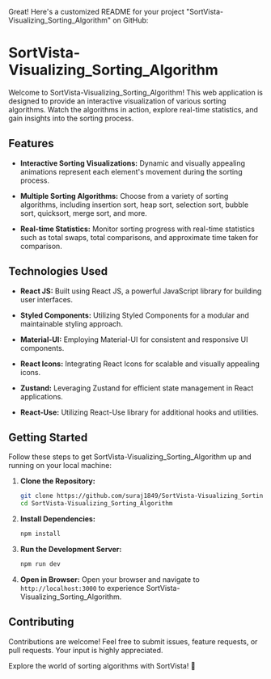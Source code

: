 Great! Here's a customized README for your project "SortVista-Visualizing_Sorting_Algorithm" on GitHub:

# SortVista-Visualizing_Sorting_Algorithm

Welcome to SortVista-Visualizing_Sorting_Algorithm! This web application is designed to provide an interactive visualization of various sorting algorithms. Watch the algorithms in action, explore real-time statistics, and gain insights into the sorting process.

## Features

- **Interactive Sorting Visualizations:** Dynamic and visually appealing animations represent each element's movement during the sorting process.

- **Multiple Sorting Algorithms:** Choose from a variety of sorting algorithms, including insertion sort, heap sort, selection sort, bubble sort, quicksort, merge sort, and more.

- **Real-time Statistics:** Monitor sorting progress with real-time statistics such as total swaps, total comparisons, and approximate time taken for comparison.

## Technologies Used

- **React JS:** Built using React JS, a powerful JavaScript library for building user interfaces.

- **Styled Components:** Utilizing Styled Components for a modular and maintainable styling approach.

- **Material-UI:** Employing Material-UI for consistent and responsive UI components.

- **React Icons:** Integrating React Icons for scalable and visually appealing icons.

- **Zustand:** Leveraging Zustand for efficient state management in React applications.

- **React-Use:** Utilizing React-Use library for additional hooks and utilities.

## Getting Started

Follow these steps to get SortVista-Visualizing_Sorting_Algorithm up and running on your local machine:

1. **Clone the Repository:**
   ```bash
   git clone https://github.com/suraj1849/SortVista-Visualizing_Sorting_Algorithm.git
   cd SortVista-Visualizing_Sorting_Algorithm
   ```

2. **Install Dependencies:**
   ```bash
   npm install
   ```

3. **Run the Development Server:**
   ```bash
   npm run dev
   ```

4. **Open in Browser:**
   Open your browser and navigate to `http://localhost:3000` to experience SortVista-Visualizing_Sorting_Algorithm.

## Contributing

Contributions are welcome! Feel free to submit issues, feature requests, or pull requests. Your input is highly appreciated.



Explore the world of sorting algorithms with SortVista! 🚀
